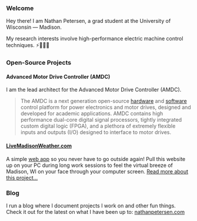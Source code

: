 ### Welcome

Hey there! I am Nathan Petersen, a grad student at the University of Wisconsin &mdash; Madison.

My research interests involve high-performance electric machine control techniques. ⚡🧲🔋🔌

### Open-Source Projects

#### Advanced Motor Drive Controller (AMDC)

I am the lead architect for the Advanced Motor Drive Controller (AMDC).

> The AMDC is a next generation open-source [hardware](https://github.com/Severson-Group/AMDC-Hardware) and [software](https://github.com/Severson-Group/AMDC-Firmware) control platform for power electronics and motor drives, designed and developed for academic applications. AMDC contains high performance dual-core digital signal processors, tightly integrated custom digital logic (FPGA), and a plethora of extremely flexible inputs and outputs (I/O) designed to interface to motor drives.

#### [LiveMadisonWeather.com](www.livemadisonweather.com)

A simple [web app](https://github.com/npetersen2/LiveMadisonWeather.com) so you never have to go outside again! Pull this website up on your PC during long work sessions to feel the virtual breeze of Madison, WI on your face through your computer screen. [Read more about this project...](https://nathanpetersen.com/2016/06/07/live-madison-weather/)

### Blog

I run a blog where I document projects I work on and other fun things. Check it out for the latest on what I have been up to: [nathanpetersen.com](https://nathanpetersen.com/)
